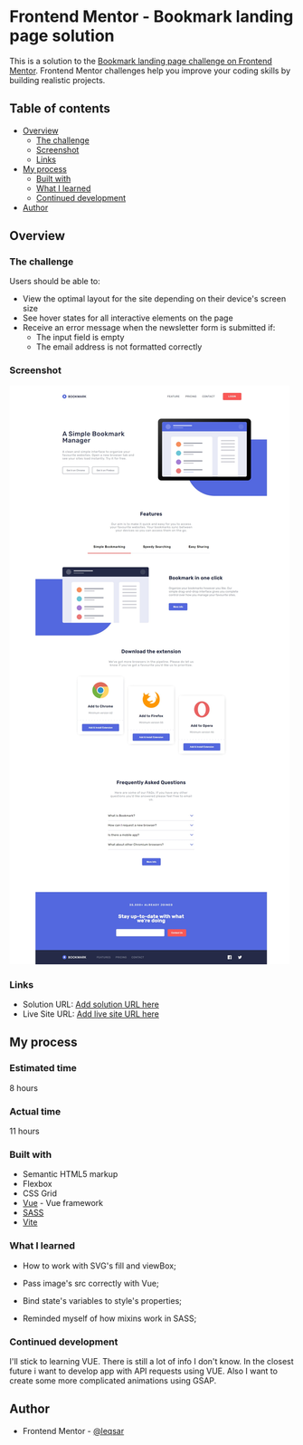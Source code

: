 # Frontend Mentor - Bookmark landing page solution

This is a solution to the [Bookmark landing page challenge on Frontend Mentor](https://www.frontendmentor.io/challenges/bookmark-landing-page-5d0b588a9edda32581d29158). Frontend Mentor challenges help you improve your coding skills by building realistic projects. 

## Table of contents

- [Overview](#overview)
  - [The challenge](#the-challenge)
  - [Screenshot](#screenshot)
  - [Links](#links)
- [My process](#my-process)
  - [Built with](#built-with)
  - [What I learned](#what-i-learned)
  - [Continued development](#continued-development)
- [Author](#author)

## Overview

### The challenge

Users should be able to:

- View the optimal layout for the site depending on their device's screen size
- See hover states for all interactive elements on the page
- Receive an error message when the newsletter form is submitted if:
  - The input field is empty
  - The email address is not formatted correctly

### Screenshot

![](./screenshot.jpg)

### Links

- Solution URL: [Add solution URL here](https://your-solution-url.com)
- Live Site URL: [Add live site URL here](https://your-live-site-url.com)

## My process

### Estimated time

8 hours

### Actual time

11 hours

### Built with

- Semantic HTML5 markup
- Flexbox
- CSS Grid
- [Vue](https://vuejs.org/) - Vue framework
- [SASS](https://sass-lang.com/)
- [Vite](https://vitejs-dev.translate.goog/?_x_tr_sl=en&_x_tr_tl=ru&_x_tr_hl=ru&_x_tr_pto=sc)

### What I learned

- How to work with SVG's fill and viewBox;
- Pass image's src correctly with Vue;
- Bind state's variables to style's properties;

- Reminded myself of how mixins work in SASS;

### Continued development

I'll stick to learning VUE. There is still a lot of info I don't know. In the closest future i want to develop app with API requests using VUE.
Also I want to create some more complicated animations using GSAP.

## Author

- Frontend Mentor - [@leqsar](https://www.frontendmentor.io/profile/yourusername)
